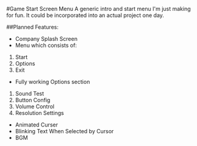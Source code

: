 #Game Start Screen Menu
A generic intro and start menu I'm just making for fun.
It could be incorporated into an actual project one day.

##Planned Features:
* Company Splash Screen
* Menu which consists of:
 1. Start
 2. Options
 3. Exit
* Fully working Options section
 1. Sound Test
 2. Button Config
 3. Volume Control
 4. Resolution Settings
* Animated Curser
* Blinking Text When Selected by Cursor
* BGM
